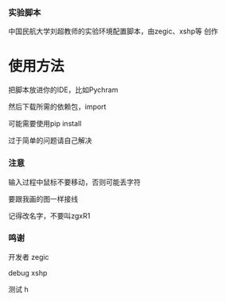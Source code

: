 ### 实验脚本

中国民航大学刘超教师的实验环境配置脚本，由zegic、xshp等 创作

# 使用方法

把脚本放进你的IDE，比如Pychram

然后下载所需的依赖包，import

可能需要使用pip install

过于简单的问题请自己解决

### 注意
输入过程中鼠标不要移动，否则可能丢字符

要跟我画的图一样接线

记得改名字，不要叫zgxR1

### 鸣谢
开发者 zegic

debug xshp

测试 h

